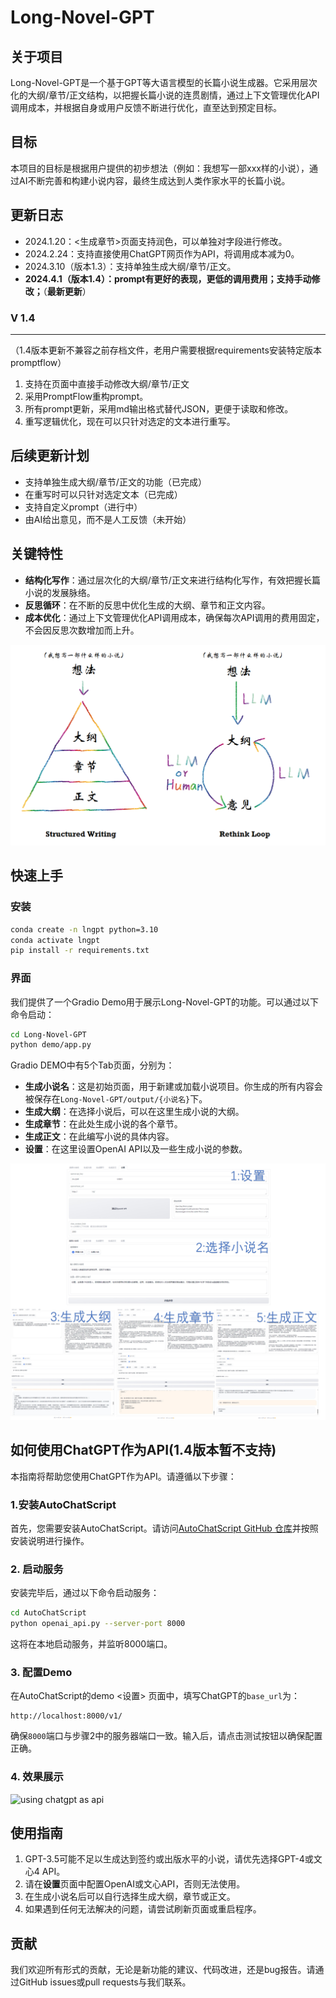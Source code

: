# Long-Novel-GPT

## 关于项目
Long-Novel-GPT是一个基于GPT等大语言模型的长篇小说生成器。它采用层次化的大纲/章节/正文结构，以把握长篇小说的连贯剧情，通过上下文管理优化API调用成本，并根据自身或用户反馈不断进行优化，直至达到预定目标。

## 目标
本项目的目标是根据用户提供的初步想法（例如：我想写一部xxx样的小说），通过AI不断完善和构建小说内容，最终生成达到人类作家水平的长篇小说。

## 更新日志
- 2024.1.20：<生成章节>页面支持润色，可以单独对字段进行修改。
- 2024.2.24：支持直接使用ChatGPT网页作为API，将调用成本减为0。
- 2024.3.10（版本1.3）：支持单独生成大纲/章节/正文。
- **2024.4.1（版本1.4）：prompt有更好的表现，更低的调用费用；支持手动修改；**（**最新更新**）


### V 1.4
***
（1.4版本更新不兼容之前存档文件，老用户需要根据requirements安装特定版本promptflow）
1. 支持在页面中直接手动修改大纲/章节/正文
2. 采用PromptFlow重构prompt。
3. 所有prompt更新，采用md输出格式替代JSON，更便于读取和修改。
4. 重写逻辑优化，现在可以只针对选定的文本进行重写。


## 后续更新计划
- 支持单独生成大纲/章节/正文的功能（已完成）
- 在重写时可以只针对选定文本（已完成）
- 支持自定义prompt（进行中）
- 由AI给出意见，而不是人工反馈（未开始）

## 关键特性
- **结构化写作**：通过层次化的大纲/章节/正文来进行结构化写作，有效把握长篇小说的发展脉络。
- **反思循环**：在不断的反思中优化生成的大纲、章节和正文内容。
- **成本优化**：通过上下文管理优化API调用成本，确保每次API调用的费用固定，不会因反思次数增加而上升。

![关键特性](assets/lngpt_pipeline.png "Long Novel GPT Pipeline")


## 快速上手

### 安装
```bash
conda create -n lngpt python=3.10
conda activate lngpt
pip install -r requirements.txt
```

### 界面
我们提供了一个Gradio Demo用于展示Long-Novel-GPT的功能。可以通过以下命令启动：
```bash
cd Long-Novel-GPT
python demo/app.py
```

Gradio DEMO中有5个Tab页面，分别为：
- **生成小说名**：这是初始页面，用于新建或加载小说项目。你生成的所有内容会被保存在`Long-Novel-GPT/output/{小说名}`下。
- **生成大纲**：在选择小说后，可以在这里生成小说的大纲。
- **生成章节**：在此处生成小说的各个章节。
- **生成正文**：在此编写小说的具体内容。
- **设置**：在这里设置OpenAI API以及一些生成小说的参数。

![Gradio DEMO有5个Tab页面](assets/demo_preview.jpg "Demo Preivew")

## 如何使用ChatGPT作为API(1.4版本暂不支持)

本指南将帮助您使用ChatGPT作为API。请遵循以下步骤：

### 1.安装AutoChatScript

首先，您需要安装AutoChatScript。请访问[AutoChatScript GitHub 仓库](https://github.com/MaoXiaoYuZ/AutoChatScript)并按照安装说明进行操作。

### 2. 启动服务

安装完毕后，通过以下命令启动服务：

```bash
cd AutoChatScript
python openai_api.py --server-port 8000
```

这将在本地启动服务，并监听8000端口。

### 3. 配置Demo

在AutoChatScript的demo <设置> 页面中，填写ChatGPT的`base_url`为：

```
http://localhost:8000/v1/
```

确保`8000`端口与步骤2中的服务器端口一致。输入后，请点击测试按钮以确保配置正确。

### 4. 效果展示
![using chatgpt as api](assets/using_chatgpt_as_api.gif "using chatgpt as api")


## 使用指南
1. GPT-3.5可能不足以生成达到签约或出版水平的小说，请优先选择GPT-4或文心4 API。
2. 请在**设置**页面中配置OpenAI或文心API，否则无法使用。
3. 在生成小说名后可以自行选择生成大纲，章节或正文。
4. 如果遇到任何无法解决的问题，请尝试刷新页面或重启程序。


## 贡献
我们欢迎所有形式的贡献，无论是新功能的建议、代码改进，还是bug报告。请通过GitHub issues或pull requests与我们联系。